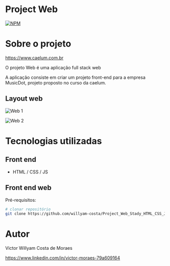 # Project Web

[![NPM](https://img.shields.io/npm/l/react)](https://github.com/willyam-costa/Project_Web_Stady_HTML_CSS_JavaScript/blob/main/LICENSE) 

# Sobre o projeto

https://www.caelum.com.br

O projeto Web é uma aplicação full stack web

A aplicação consiste em criar um projeto front-end para a empresa MusicDot, projeto proposto no curso da caelum.
## Layout web
![Web 1](https://github.com/willyam-costa/assest/blob/main/Captura%20de%20Tela%202021-09-18%20às%2005.06.27.png)

![Web 2]()

# Tecnologias utilizadas
## Front end
- HTML / CSS / JS 

## Front end web
Pré-requisitos: 
```bash
# clonar repositório
git clone https://github.com/willyam-costa/Project_Web_Stady_HTML_CSS_JavaScript.git

```

# Autor

Victor Willyam Costa de Moraes

https://www.linkedin.com/in/victor-moraes-79a609164
